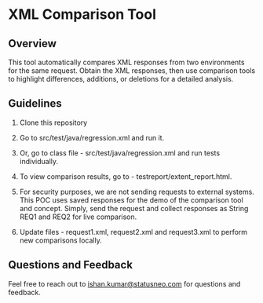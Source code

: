 # XML Comparison Tool

## Overview
This tool automatically compares XML responses from two environments for the same request. Obtain the XML responses, then use comparison tools to highlight differences, additions, or deletions for a detailed analysis.

## Guidelines

1. Clone this repository

2. Go to src/test/java/regression.xml and run it.

3. Or, go to class file - src/test/java/regression.xml and run tests individually.

4. To view comparison results, go to - testreport/extent_report.html. 

5. For security purposes, we are not sending requests to external systems. This POC uses saved responses for the demo of the comparison tool and concept. Simply, send the request and collect responses as String REQ1 and REQ2 for live comparison.

6. Update files - request1.xml, request2.xml and request3.xml to perform new comparisons locally. 

## Questions and Feedback 

Feel free to reach out to ishan.kumar@statusneo.com for questions and feedback. 
